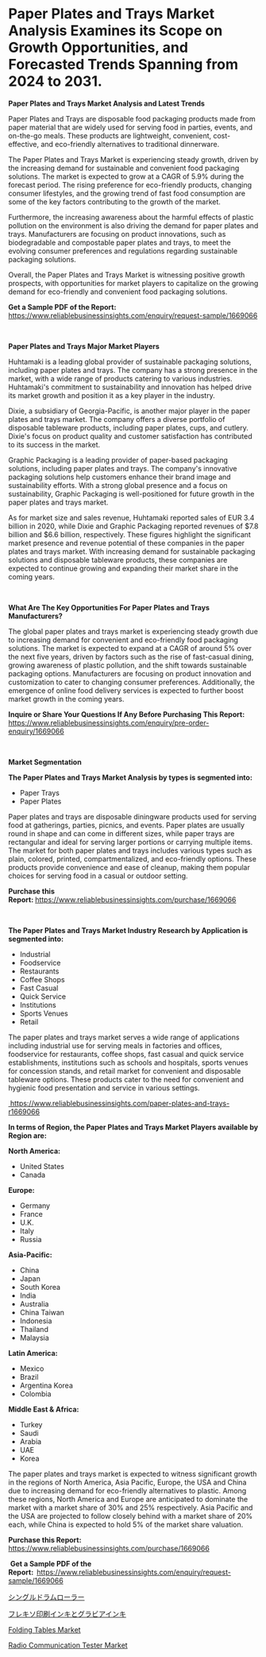 <p><h1>Paper Plates and Trays Market Analysis Examines its Scope on Growth Opportunities, and Forecasted Trends Spanning from 2024 to 2031.</h1></p><p><strong>Paper Plates and Trays Market Analysis and Latest Trends</strong></p>
<p><p>Paper Plates and Trays are disposable food packaging products made from paper material that are widely used for serving food in parties, events, and on-the-go meals. These products are lightweight, convenient, cost-effective, and eco-friendly alternatives to traditional dinnerware.</p><p>The Paper Plates and Trays Market is experiencing steady growth, driven by the increasing demand for sustainable and convenient food packaging solutions. The market is expected to grow at a CAGR of 5.9% during the forecast period. The rising preference for eco-friendly products, changing consumer lifestyles, and the growing trend of fast food consumption are some of the key factors contributing to the growth of the market.</p><p>Furthermore, the increasing awareness about the harmful effects of plastic pollution on the environment is also driving the demand for paper plates and trays. Manufacturers are focusing on product innovations, such as biodegradable and compostable paper plates and trays, to meet the evolving consumer preferences and regulations regarding sustainable packaging solutions.</p><p>Overall, the Paper Plates and Trays Market is witnessing positive growth prospects, with opportunities for market players to capitalize on the growing demand for eco-friendly and convenient food packaging solutions.</p></p>
<p><strong>Get a Sample PDF of the Report:&nbsp;</strong> <a href="https://www.reliablebusinessinsights.com/enquiry/request-sample/1669066">https://www.reliablebusinessinsights.com/enquiry/request-sample/1669066</a></p>
<p>&nbsp;</p>
<p><strong>Paper Plates and Trays Major Market Players</strong></p>
<p><p>Huhtamaki is a leading global provider of sustainable packaging solutions, including paper plates and trays. The company has a strong presence in the market, with a wide range of products catering to various industries. Huhtamaki's commitment to sustainability and innovation has helped drive its market growth and position it as a key player in the industry.</p><p>Dixie, a subsidiary of Georgia-Pacific, is another major player in the paper plates and trays market. The company offers a diverse portfolio of disposable tableware products, including paper plates, cups, and cutlery. Dixie's focus on product quality and customer satisfaction has contributed to its success in the market.</p><p>Graphic Packaging is a leading provider of paper-based packaging solutions, including paper plates and trays. The company's innovative packaging solutions help customers enhance their brand image and sustainability efforts. With a strong global presence and a focus on sustainability, Graphic Packaging is well-positioned for future growth in the paper plates and trays market.</p><p>As for market size and sales revenue, Huhtamaki reported sales of EUR 3.4 billion in 2020, while Dixie and Graphic Packaging reported revenues of $7.8 billion and $6.6 billion, respectively. These figures highlight the significant market presence and revenue potential of these companies in the paper plates and trays market. With increasing demand for sustainable packaging solutions and disposable tableware products, these companies are expected to continue growing and expanding their market share in the coming years.</p></p>
<p>&nbsp;</p>
<p><strong>What Are The Key Opportunities For Paper Plates and Trays Manufacturers?</strong></p>
<p><p>The global paper plates and trays market is experiencing steady growth due to increasing demand for convenient and eco-friendly food packaging solutions. The market is expected to expand at a CAGR of around 5% over the next five years, driven by factors such as the rise of fast-casual dining, growing awareness of plastic pollution, and the shift towards sustainable packaging options. Manufacturers are focusing on product innovation and customization to cater to changing consumer preferences. Additionally, the emergence of online food delivery services is expected to further boost market growth in the coming years.</p></p>
<p><strong>Inquire or Share Your Questions If Any Before Purchasing This Report:</strong> <a href="https://www.reliablebusinessinsights.com/enquiry/pre-order-enquiry/1669066">https://www.reliablebusinessinsights.com/enquiry/pre-order-enquiry/1669066</a></p>
<p>&nbsp;</p>
<p><strong>Market Segmentation</strong></p>
<p><strong>The Paper Plates and Trays Market Analysis by types is segmented into:</strong></p>
<p><ul><li>Paper Trays</li><li>Paper Plates</li></ul></p>
<p><p>Paper plates and trays are disposable diningware products used for serving food at gatherings, parties, picnics, and events. Paper plates are usually round in shape and can come in different sizes, while paper trays are rectangular and ideal for serving larger portions or carrying multiple items. The market for both paper plates and trays includes various types such as plain, colored, printed, compartmentalized, and eco-friendly options. These products provide convenience and ease of cleanup, making them popular choices for serving food in a casual or outdoor setting.</p></p>
<p><strong>Purchase this Report:&nbsp;</strong><a href="https://www.reliablebusinessinsights.com/purchase/1669066">https://www.reliablebusinessinsights.com/purchase/1669066</a></p>
<p>&nbsp;</p>
<p><strong>The Paper Plates and Trays Market Industry Research by Application is segmented into:</strong></p>
<p><ul><li>Industrial</li><li>Foodservice</li><li>Restaurants</li><li>Coffee Shops</li><li>Fast Casual</li><li>Quick Service</li><li>Institutions</li><li>Sports Venues</li><li>Retail</li></ul></p>
<p><p>The paper plates and trays market serves a wide range of applications including industrial use for serving meals in factories and offices, foodservice for restaurants, coffee shops, fast casual and quick service establishments, institutions such as schools and hospitals, sports venues for concession stands, and retail market for convenient and disposable tableware options. These products cater to the need for convenient and hygienic food presentation and service in various settings.</p></p>
<p><a href="https://www.reliablebusinessinsights.com/paper-plates-and-trays-r1669066">&nbsp;https://www.reliablebusinessinsights.com/paper-plates-and-trays-r1669066</a></p>
<p><strong>In terms of Region, the Paper Plates and Trays Market Players available by Region are:</strong></p>
<p>
    <p> <strong> North America: </strong>
        <ul>
            <li>United States</li>
            <li>Canada</li>
        </ul>
        </p> 
    <p> <strong> Europe: </strong>
        <ul>
            <li>Germany</li>
            <li>France</li>
            <li>U.K.</li>
            <li>Italy</li>
            <li>Russia</li>
        </ul>
        </p> 
    <p> <strong> Asia-Pacific: </strong>
        <ul>
            <li>China</li>
            <li>Japan</li>
            <li>South Korea</li>
            <li>India</li>
            <li>Australia</li>
            <li>China Taiwan</li>
            <li>Indonesia</li>
            <li>Thailand</li>
            <li>Malaysia</li>
        </ul>
        </p> 
    <p> <strong> Latin America: </strong>
        <ul>
            <li>Mexico</li>
            <li>Brazil</li>
            <li>Argentina Korea</li>
            <li>Colombia</li>
        </ul>
        </p> 
    <p> <strong> Middle East & Africa: </strong>
        <ul>
            <li>Turkey</li>
            <li>Saudi</li>
            <li>Arabia</li>
            <li>UAE</li>
            <li>Korea</li>
        </ul>
    </p>
    </p>
<p><p>The paper plates and trays market is expected to witness significant growth in the regions of North America, Asia Pacific, Europe, the USA and China due to increasing demand for eco-friendly alternatives to plastic. Among these regions, North America and Europe are anticipated to dominate the market with a market share of 30% and 25% respectively. Asia Pacific and the USA are projected to follow closely behind with a market share of 20% each, while China is expected to hold 5% of the market share valuation.</p></p>
<p><strong>Purchase this Report: </strong><a href="https://www.reliablebusinessinsights.com/purchase/1669066">https://www.reliablebusinessinsights.com/purchase/1669066</a></p>
<p>&nbsp;<strong>Get a Sample PDF of the Report:&nbsp;&nbsp;</strong><a href="https://www.reliablebusinessinsights.com/enquiry/request-sample/1669066">https://www.reliablebusinessinsights.com/enquiry/request-sample/1669066</a></p>
<p><strong></strong></p>
<p><p><a href="https://github.com/oqxogxyvqe90775/Market-Research-Report-List-2/blob/main/5789895145958.md">シングルドラムローラー</a></p><p><a href="https://medium.com/@annchovey2023/%E3%82%B0%E3%83%AD%E3%83%BC%E3%83%90%E3%83%AB%E3%83%95%E3%83%AC%E3%82%AD%E3%82%BD%E5%8D%B0%E5%88%B7%E3%81%8A%E3%82%88%E3%81%B3%E3%82%B0%E3%83%A9%E3%83%93%E3%82%A2%E3%82%A4%E3%83%B3%E3%82%AF%E5%B8%82%E5%A0%B4%E3%81%AF-2024%E5%B9%B4%E3%81%8B%E3%82%892031%E5%B9%B4%E3%81%BE%E3%81%A7%E3%81%AE%E6%9C%9F%E9%96%93%E3%81%AB-%E3%81%AEcagr%E3%81%A7%E6%88%90%E9%95%B7%E3%81%99%E3%82%8B%E3%81%A8%E4%BA%88%E6%B8%AC%E3%81%95%E3%82%8C%E3%81%A6%E3%81%84%E3%81%BE%E3%81%99-38273c5bb838">フレキソ印刷インキとグラビアインキ</a></p><p><a href="https://github.com/faisalayoob601/Market-Research-Report-List-1/blob/main/folding-tables-market.md">Folding Tables Market</a></p><p><a href="https://issuu.com/reportprime-2/docs/radio-communication-tester-market-size-2030.pptx">Radio Communication Tester Market</a></p></p>